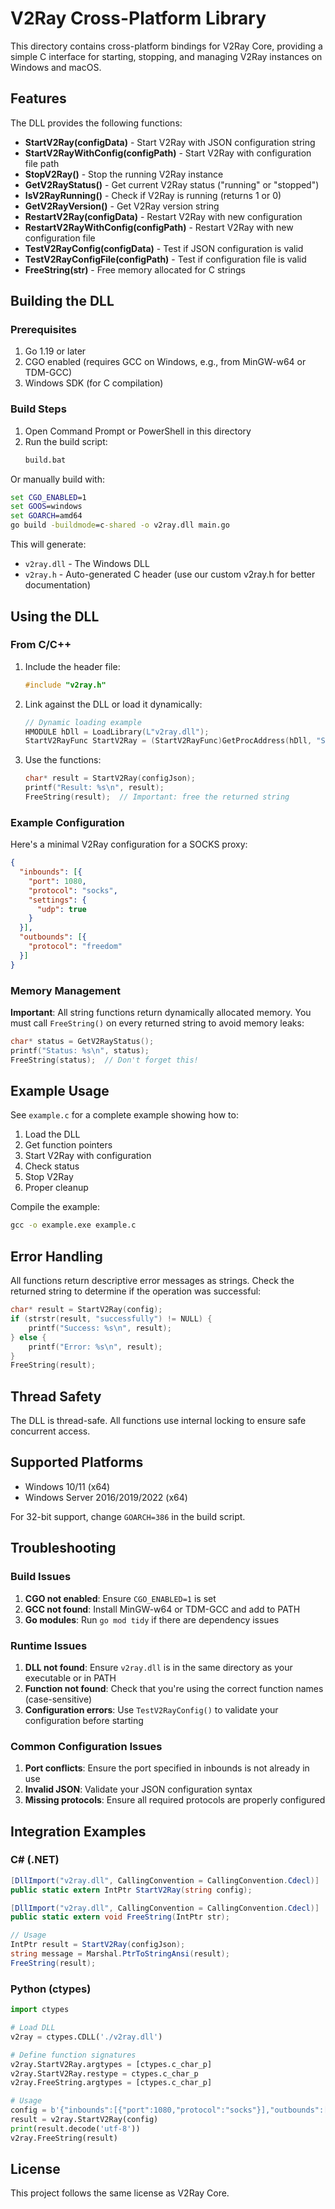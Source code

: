 # V2Ray Cross-Platform Library

This directory contains cross-platform bindings for V2Ray Core, providing a simple C interface for starting, stopping, and managing V2Ray instances on Windows and macOS.

## Features

The DLL provides the following functions:

- **StartV2Ray(configData)** - Start V2Ray with JSON configuration string
- **StartV2RayWithConfig(configPath)** - Start V2Ray with configuration file path
- **StopV2Ray()** - Stop the running V2Ray instance
- **GetV2RayStatus()** - Get current V2Ray status ("running" or "stopped")
- **IsV2RayRunning()** - Check if V2Ray is running (returns 1 or 0)
- **GetV2RayVersion()** - Get V2Ray version string
- **RestartV2Ray(configData)** - Restart V2Ray with new configuration
- **RestartV2RayWithConfig(configPath)** - Restart V2Ray with new configuration file
- **TestV2RayConfig(configData)** - Test if JSON configuration is valid
- **TestV2RayConfigFile(configPath)** - Test if configuration file is valid
- **FreeString(str)** - Free memory allocated for C strings

## Building the DLL

### Prerequisites

1. Go 1.19 or later
2. CGO enabled (requires GCC on Windows, e.g., from MinGW-w64 or TDM-GCC)
3. Windows SDK (for C compilation)

### Build Steps

1. Open Command Prompt or PowerShell in this directory
2. Run the build script:
   ```cmd
   build.bat
   ```

Or manually build with:
```cmd
set CGO_ENABLED=1
set GOOS=windows
set GOARCH=amd64
go build -buildmode=c-shared -o v2ray.dll main.go
```

This will generate:
- `v2ray.dll` - The Windows DLL
- `v2ray.h` - Auto-generated C header (use our custom v2ray.h for better documentation)

## Using the DLL

### From C/C++

1. Include the header file:
   ```c
   #include "v2ray.h"
   ```

2. Link against the DLL or load it dynamically:
   ```c
   // Dynamic loading example
   HMODULE hDll = LoadLibrary(L"v2ray.dll");
   StartV2RayFunc StartV2Ray = (StartV2RayFunc)GetProcAddress(hDll, "StartV2Ray");
   ```

3. Use the functions:
   ```c
   char* result = StartV2Ray(configJson);
   printf("Result: %s\n", result);
   FreeString(result);  // Important: free the returned string
   ```

### Example Configuration

Here's a minimal V2Ray configuration for a SOCKS proxy:

```json
{
  "inbounds": [{
    "port": 1080,
    "protocol": "socks",
    "settings": {
      "udp": true
    }
  }],
  "outbounds": [{
    "protocol": "freedom"
  }]
}
```

### Memory Management

**Important**: All string functions return dynamically allocated memory. You must call `FreeString()` on every returned string to avoid memory leaks:

```c
char* status = GetV2RayStatus();
printf("Status: %s\n", status);
FreeString(status);  // Don't forget this!
```

## Example Usage

See `example.c` for a complete example showing how to:
1. Load the DLL
2. Get function pointers
3. Start V2Ray with configuration
4. Check status
5. Stop V2Ray
6. Proper cleanup

Compile the example:
```cmd
gcc -o example.exe example.c
```

## Error Handling

All functions return descriptive error messages as strings. Check the returned string to determine if the operation was successful:

```c
char* result = StartV2Ray(config);
if (strstr(result, "successfully") != NULL) {
    printf("Success: %s\n", result);
} else {
    printf("Error: %s\n", result);
}
FreeString(result);
```

## Thread Safety

The DLL is thread-safe. All functions use internal locking to ensure safe concurrent access.

## Supported Platforms

- Windows 10/11 (x64)
- Windows Server 2016/2019/2022 (x64)

For 32-bit support, change `GOARCH=386` in the build script.

## Troubleshooting

### Build Issues

1. **CGO not enabled**: Ensure `CGO_ENABLED=1` is set
2. **GCC not found**: Install MinGW-w64 or TDM-GCC and add to PATH
3. **Go modules**: Run `go mod tidy` if there are dependency issues

### Runtime Issues

1. **DLL not found**: Ensure `v2ray.dll` is in the same directory as your executable or in PATH
2. **Function not found**: Check that you're using the correct function names (case-sensitive)
3. **Configuration errors**: Use `TestV2RayConfig()` to validate your configuration before starting

### Common Configuration Issues

1. **Port conflicts**: Ensure the port specified in inbounds is not already in use
2. **Invalid JSON**: Validate your JSON configuration syntax
3. **Missing protocols**: Ensure all required protocols are properly configured

## Integration Examples

### C# (.NET)

```csharp
[DllImport("v2ray.dll", CallingConvention = CallingConvention.Cdecl)]
public static extern IntPtr StartV2Ray(string config);

[DllImport("v2ray.dll", CallingConvention = CallingConvention.Cdecl)]
public static extern void FreeString(IntPtr str);

// Usage
IntPtr result = StartV2Ray(configJson);
string message = Marshal.PtrToStringAnsi(result);
FreeString(result);
```

### Python (ctypes)

```python
import ctypes

# Load DLL
v2ray = ctypes.CDLL('./v2ray.dll')

# Define function signatures
v2ray.StartV2Ray.argtypes = [ctypes.c_char_p]
v2ray.StartV2Ray.restype = ctypes.c_char_p
v2ray.FreeString.argtypes = [ctypes.c_char_p]

# Usage
config = b'{"inbounds":[{"port":1080,"protocol":"socks"}],"outbounds":[{"protocol":"freedom"}]}'
result = v2ray.StartV2Ray(config)
print(result.decode('utf-8'))
v2ray.FreeString(result)
```

## License

This project follows the same license as V2Ray Core.
